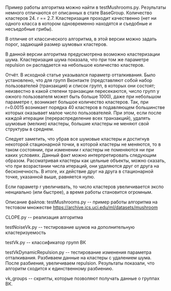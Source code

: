 Пример работы алгоритма можно найти в testMushrooms.py. Результаты немного отличаются от описанных в стате BaseGroup.
Количество кластеров 24. r == 2.7. Кластеризация проходит качественно (нет ни одного класса в котором одновременно
находятся и съедобные и несъедобные грибы).

В отличие от классического алгоритма, в этой версии можно задать порог, задающий размер шумовых кластеров.

В данной версии алгоритма предусмотрена возможно кластеризации шума. Кластеризация шума показала, что при том же
параметре repulsion он распадается на небольшое количество кластеров.

Отчёт.
В исходной статье указывался параметр отталкивания. Было установлено, что для групп Вконтакте (представляют собой набор
пользователей (транзакция) и список групп, в которых они состоят; неизвестно в какой степени транзакции пересекаются,
число групп у ожного пользователя может быть больше 1000), даже при небольшом параметре r, возникает большое количество
 кластеров. Так, при r=0.0015 возникает порядка 40 кластеров в подавляющем большинстве которых оказывает малое число
пользователей. При этом, если после каждой итерации (перераспределение всех транзакций), удалять шумовые (мелкие)
кластеры, большие кластеры не меняют свой структуры в среднем.

Следует заметить, что убрав все шумовые кластеры и достигнув некоторой стационарной точки, в которой кластеры не
меняются, то в таком состоянии, при изменении r кластеры не поменяются ни при каких условиях. Данный факт можно интерпретировать
следующим образом. Рассматривая кластеры как цельные объекты, можно сказать, что при возрастании числа итераций, они
удаляются друг от друга на бесконечность. В итоге, их действие друг на друга в стационарной точке, указанной выше,
равняется нулю.

Если параметр r увеличивать, то число кластеров увеличивается экспо
ненциально (или быстрее), а время работы становится огромным.



Описание файлов:
testMushrooms.py -- пример работы алгоритма на тестовом множестве https://archive.ics.uci.edu/ml/datasets/mushroom

CLOPE.py -- реализация алгоритма

testNoiseVk.py -- тестирование шумов на дополнительную кластеризуемость

testVk.py -- классификатор групп ВК

testVkDynamicRepulsion.py -- тестирование изменения параметра отталкивания. Разбиваем данные на кластеры с удалением шума. После разбиения, увеличиваем repulsion. Результаты показали, что алгоритм сходится к единственному разбиению.

vk_groups -- скрипты, которые позволяют получать данные о группах ВК.
